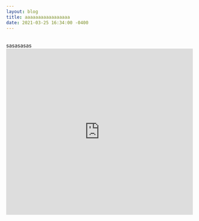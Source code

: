 ```yaml
---
layout: blog
title: aaaaaaaaaaaaaaaaa
date: 2021-03-25 16:34:00 -0400
---
```

</br>
sasasasas
</br>
<iframe src='https://player.podboxx.com/53' frameborder='0' allow='microphone' height='450' width='100%'/>